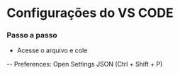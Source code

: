 # Configurações do VS CODE

### Passo a passo

- Acesse o arquivo e cole

-- Preferences: Open Settings JSON (Ctrl + Shift + P)

